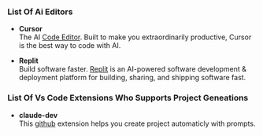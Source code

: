 
### List Of Ai Editors

- **Cursor** <br>
  The AI [Code Editor](https://www.cursor.com/). Built to make you extraordinarily productive, Cursor is the best way to code with AI.

- **Replit**<br>
  Build software faster. [Replit](https://replit.com/) is an AI-powered software development & deployment platform for building, sharing, and shipping software fast.


### List Of Vs Code Extensions Who Supports Project Geneations

- **claude-dev**<br>
  This [github](https://github.com/saoudrizwan/claude-dev) extension helps you create project automaticly with prompts. 


  